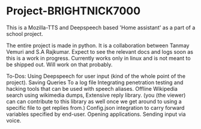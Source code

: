 # Project-BRIGHTNICK7000
This is a Mozilla-TTS and Deepspeech based 'Home assistant' as a part of a school project.

The entire project is made in python. It is a collaboration between Tanmay Vemuri and S.A Rajkumar. Expect to see the relevant docs and logs soon as this is a work in progress.
Currently works only in linux and is not meant to be shipped out. Will work on that probably.

To-Dos:
Using Deepspeech for user input (kind of the whole point of the project).
Saving Queries To a log file
Integrating penetration testing and hacking tools that can be used with speech aliases.
Offline Wikipedia search using wikimedia dumps,
Extensive reply library. (you (the viewer) can  can contribute to this library as well once we get around to using a specific file to get replies from.)
Config.json integration to carry forward variables specified by end-user.
Opening applications.
Sending input via voice.

